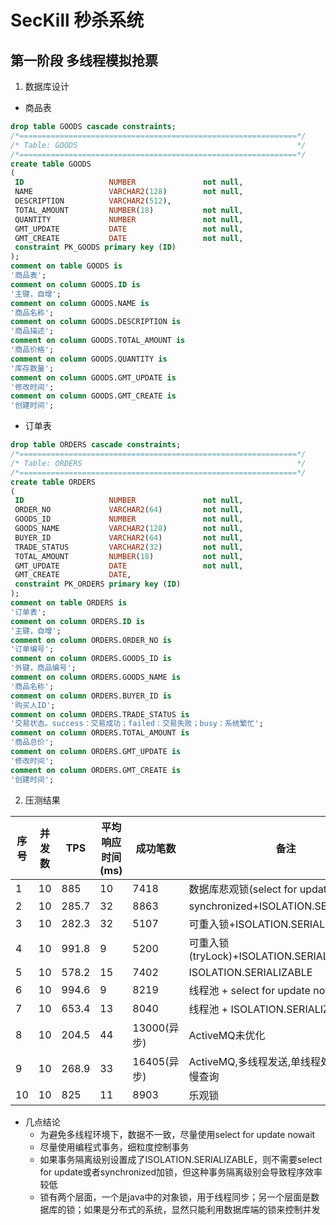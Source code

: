 # SecKill 秒杀系统
## 第一阶段 多线程模拟抢票
 1. 数据库设计
  + 商品表
  ```SQL
  drop table GOODS cascade constraints;
/*==============================================================*/
/* Table: GOODS                                                 */
/*==============================================================*/
create table GOODS 
(
   ID                   NUMBER               not null,
   NAME                 VARCHAR2(128)        not null,
   DESCRIPTION          VARCHAR2(512),
   TOTAL_AMOUNT         NUMBER(18)           not null,
   QUANTITY             NUMBER               not null,
   GMT_UPDATE           DATE                 not null,
   GMT_CREATE           DATE                 not null,
   constraint PK_GOODS primary key (ID)
);
comment on table GOODS is
'商品表';
comment on column GOODS.ID is
'主键，自增';
comment on column GOODS.NAME is
'商品名称';
comment on column GOODS.DESCRIPTION is
'商品描述';
comment on column GOODS.TOTAL_AMOUNT is
'商品价格';
comment on column GOODS.QUANTITY is
'库存数量';
comment on column GOODS.GMT_UPDATE is
'修改时间';
comment on column GOODS.GMT_CREATE is
'创建时间';
  ```
  + 订单表
  ```SQL
  drop table ORDERS cascade constraints;
/*==============================================================*/
/* Table: ORDERS                                                */
/*==============================================================*/
create table ORDERS 
(
   ID                   NUMBER               not null,
   ORDER_NO             VARCHAR2(64)         not null,
   GOODS_ID             NUMBER               not null,
   GOODS_NAME           VARCHAR2(128)        not null,
   BUYER_ID             VARCHAR2(64)         not null,
   TRADE_STATUS         VARCHAR2(32)         not null,
   TOTAL_AMOUNT         NUMBER(18)           not null,
   GMT_UPDATE           DATE                 not null,
   GMT_CREATE           DATE,
   constraint PK_ORDERS primary key (ID)
);
comment on table ORDERS is
'订单表';
comment on column ORDERS.ID is
'主键，自增';
comment on column ORDERS.ORDER_NO is
'订单编号';
comment on column ORDERS.GOODS_ID is
'外键，商品编号';
comment on column ORDERS.GOODS_NAME is
'商品名称';
comment on column ORDERS.BUYER_ID is
'购买人ID';
comment on column ORDERS.TRADE_STATUS is
'交易状态。success：交易成功；failed：交易失败；busy：系统繁忙';
comment on column ORDERS.TOTAL_AMOUNT is
'商品总价';
comment on column ORDERS.GMT_UPDATE is
'修改时间';
comment on column ORDERS.GMT_CREATE is
'创建时间';
  ```
 2. 压测结果
 
|序号|并发数|TPS|平均响应时间(ms)|成功笔数|备注|
|----|-----|---|----------------|--------|---|
|1|10|885|10|7418|数据库悲观锁(select for update nowait)|
|2|10|285.7|32|8863|synchronized+ISOLATION.SERIALIZABLE|
|3|10|282.3|32|5107|可重入锁+ISOLATION.SERIALIZABLE|
|4|10|991.8|9|5200|可重入锁(tryLock)+ISOLATION.SERIALIZABLE|
|5|10|578.2|15|7402|ISOLATION.SERIALIZABLE|
|6|10|994.6|9|8219|线程池 + select for update nowait|
|7|10|653.4|13|8040|线程池 + ISOLATION.SERIALIZABLE|
|8|10|204.5|44|13000(异步)|ActiveMQ未优化|
|9|10|268.9|33|16405(异步)|ActiveMQ,多线程发送,单线程处理.有少量慢查询|
|10|10|825|11|8903|乐观锁|

 + 几点结论
   - 为避免多线程环境下，数据不一致，尽量使用select for update nowait
   - 尽量使用编程式事务，细粒度控制事务
   - 如果事务隔离级别设置成了ISOLATION.SERIALIZABLE，则不需要select for update或者synchronized加锁，但这种事务隔离级别会导致程序效率较低
   - 锁有两个层面，一个是java中的对象锁，用于线程同步；另一个层面是数据库的锁；如果是分布式的系统，显然只能利用数据库端的锁来控制并发

